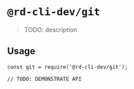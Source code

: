 # `@rd-cli-dev/git`

> TODO: description

## Usage

```
const git = require('@rd-cli-dev/git');

// TODO: DEMONSTRATE API
```
